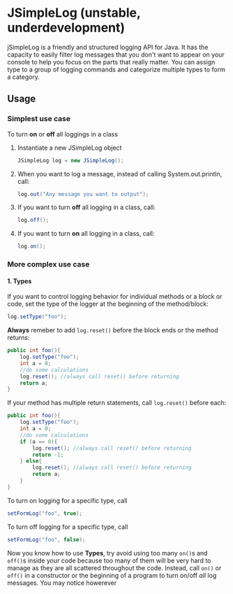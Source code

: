 # JSimpleLog (unstable, underdevelopment)
jSimpleLog is a friendly and structured logging API for Java. It has the capacity to easily filter log messages that you don't want to appear on your console to help you focus on the parts that really matter. You can assign type to a group of logging commands and categorize multiple types to form a category.

## Usage
### Simplest use case
To turn **on** or **off** all loggings in a class
1. Instantiate a new JSimpleLog object
    ```java
    JSimpleLog log = new JSimpleLog();
    ```
2. When you want to log a message, instead of calling System.out.println, call:
    ```java
    log.out("Any message you want to output");
    ```
3. If you want to turn **off** all logging in a class, call:
    ```java
    log.off();
    ```
4. If you want to turn **on** all logging in a class, call:
    ```java
    log.on();
    ```
### More complex use case
#### 1. Types
If you want to control logging behavior for individual methods or a block or code, set the type of the logger at the beginning of the method/block:
```java
log.setType("foo");
```
**Always** remeber to add `log.reset()` before the block ends or the method returns:
```java
public int foo(){
    log.setType("foo");
    int a = 0;
    //do some calculations
    log.reset(); //always call reset() before returning
    return a;
}
```
If your method has multiple return statements, call `log.reset()` before each:
```java
public int foo(){
    log.setType("foo");
    int a = 0;
    //do some calculations
    if (a == 0){
        log.reset(); //always call reset() before returning
        return -1;
    } else{
        log.reset(); //always call reset() before returning
        return a;
    }
}
```
To turn on logging for a specific type, call
```java
setFormLog("foo", true);
```
To turn off logging for a specific type, call
```java
setFormLog("foo", false);
```
Now you know how to use **Types**, try avoid using too many `on()`s and `off()`s inside your code because too many of them will be very hard to manage as they are all scattered throughout the code. Instead, call `on()` or `off()` in a constructor or the beginning of a program to turn on/off *all* log messages. You may notice howerever




